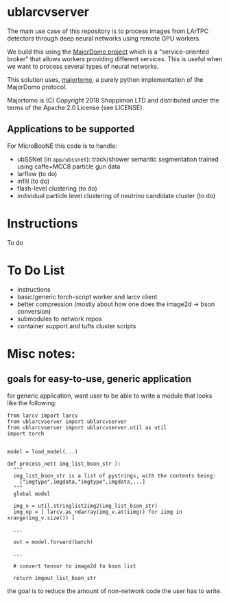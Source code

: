 # ublarcvserver

The main use case of this repository is to process images from LArTPC detectors
through deep neural networks using remote GPU workers.

We build this using the [MajorDomo project](https://github.com/zeromq/majordomo) which is a
"service-oriented broker" that allows workers providing different services.
This is useful when we want to process several types of neural networks.

This solution uses, [majortomo](https://github.com/shoppimon/majortomo),
a purely python implementation of the MajorDomo protocol.

Majortomo is (C) Copyright 2018 Shoppimon LTD and
distributed under the terms of the Apache 2.0 License (see LICENSE).

## Applications to be supported

For MicroBooNE this code is to handle:

* ubSSNet (in `app/ubssnet`): track/shower semantic segmentation
  trained using caffe+MCC8 particle gun data
* larflow (to do)
* infill (to do)
* flash-level clustering (to do)
* individual particle level clustering of neutrino candidate cluster (to do)

# Instructions

To do

# To Do List

* instructions
* basic/generic torch-script worker and larcv client
* better compression (mostly about how one does the image2d -> bson conversion)
* submodules to network repos
* container support and tufts cluster scripts



# Misc notes:

## goals for easy-to-use, generic application

for generic application, want user to be able to write a module that looks like the following:

```
from larcv import larcv
from ublarcvserver import ublarcvserver
from ublarcvserver import ublarcvserver.util as util
import torch


model = load_model(...)

def process_net( img_list_bson_str ):
  """
  img_list_bson_str is a list of pystrings, with the contents being:
    ["imgtype",imgdata,"imgtype",imgdata,...]       
  """
  global model

  img_v = util.stringlist2img2(img_list_bson_str)
  img_np = [ larcv.as_ndarray(img_v.at(iimg)) for iimg in xrange(img_v.size()) ]

  ...

  out = model.forward(batch)

  ...

  # convert tensor to image2d to bson list

  return imgout_list_bson_str

```

the goal is to reduce the amount of non-network code the user has to write.
